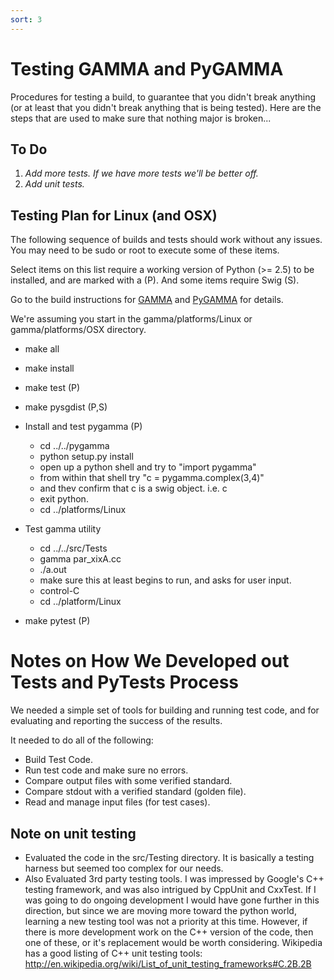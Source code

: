 ```yaml
---
sort: 3
---
```


# Testing GAMMA and PyGAMMA

Procedures for testing a build, to guarantee that you didn't break anything (or at least that you didn't break anything that is being tested). Here are the steps that are used to make sure that nothing major is broken...

## To Do

1. *Add more tests. If we have more tests we'll be better off.*
1. *Add unit tests.*

## Testing Plan for Linux (and OSX)

The following sequence of builds and tests should work without any issues. You may need to be sudo or root to execute some of these items. 

Select items on this list require a working version of Python (>= 2.5) to be installed, and are marked with a (P). And some items require Swig (S). 

Go to the build instructions for [GAMMA](../../docs/release/GammaBuildingLibrary.md) and [PyGAMMA](/wiki:PyGamma#BuildingPyGAMMA/) for details.

We're assuming you start in the gamma/platforms/Linux or gamma/platforms/OSX directory.

  * make all
  * make install
  * make test (P)
  * make pysgdist (P,S)

  * Install and test pygamma (P)
    * cd ../../pygamma
    * python setup.py install
    * open up a python shell and try to "import pygamma"
    * from within that shell try "c = pygamma.complex(3,4)"
    * and thev confirm that c is a swig object. i.e. c <enter>
    * exit python.
    * cd ../platforms/Linux

  * Test gamma utility
    * cd  ../../src/Tests
    * gamma par_xixA.cc
    * ./a.out
    * make sure this at least begins to run, and asks for user input.
    * control-C
    * cd ../platform/Linux

  * make pytest (P)


# Notes on How We Developed out Tests and PyTests Process

We needed a simple set of tools for building and running test code, and for evaluating and reporting the success of the results.

It needed to do all of the following:
  * Build Test Code.
  * Run test code and make sure no errors.
  * Compare output files with some verified standard.
  * Compare stdout with a verified standard (golden file).
  * Read and manage input files (for test cases).

## Note on unit testing

- Evaluated the code in the src/Testing directory. It is basically a testing harness but seemed too complex for our needs.  
- Also Evaluated 3rd party testing tools.  I was impressed by Google's C++ testing framework, and was also intrigued by CppUnit and CxxTest. If I was going to do ongoing development I would have gone further in this direction, but since we are moving more toward the python world, learning a new testing tool was not a priority at this time.  However, if there is more development work on the C++ version of the code, then one of these, or it's replacement would be worth considering.  Wikipedia has a good listing of C++ unit testing tools: http://en.wikipedia.org/wiki/List_of_unit_testing_frameworks#C.2B.2B